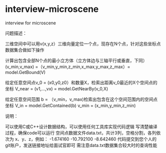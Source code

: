 # interview-microscene
interview for microscene

问题描述：

三维空间中可以用v(x,y,z）三维向量定位一个点，现存在N个点，针对这些坐标点数据集合做如下操作


计算出包含全部N个点的最小立方体（立方体边与三轴平行或垂直，下同）
(v_min,v_max) =（v_min,y_min,z_min,x_max,y_max,z_max）= model.GetBound(V)

给定任意空间点v_0 = (x0,y0,z0）和数量X，检索出距离v_0最近的X个空间点的坐标
V_near = (v1,...,vx) = model.GetNearBy(v_0,X)

给定任意空间范围 b = （v_min，v_max)检索出包含在这个空间范围内的空间点坐标 V_in = model.GetContained(b)
v_min = (x_min,y_min,z_min)

说明：

可以使用C或C++设计数据结构，可以使用任何工具库实现代码逻辑
写清楚编译过程，确保code可以运行
空间点数据文件data.txt，共计3列，空格分割，各列依次为 x、y、z，例如：  -1.674160 -10.792100 -8.642460 
代码提交到您个人的git账户，发送链接地址给面试官即可
需注意data.txt数据集合较大时的查询性能
